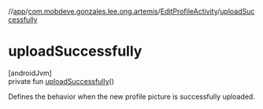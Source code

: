 //[app](../../../index.md)/[com.mobdeve.gonzales.lee.ong.artemis](../index.md)/[EditProfileActivity](index.md)/[uploadSuccessfully](upload-successfully.md)

# uploadSuccessfully

[androidJvm]\
private fun [uploadSuccessfully](upload-successfully.md)()

Defines the behavior when the new profile picture is successfully uploaded.
